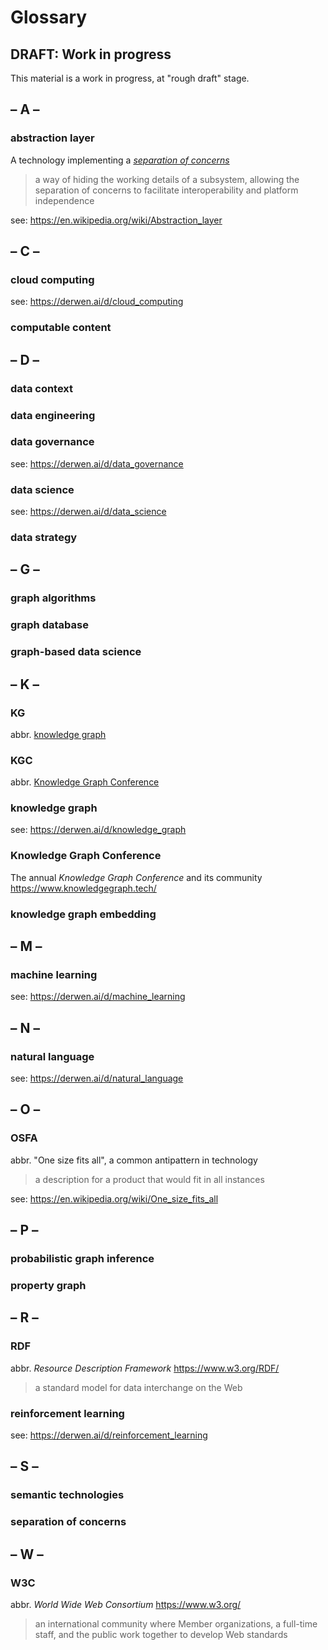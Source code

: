 # Glossary

## DRAFT: Work in progress

This material is a work in progress, at "rough draft" stage.


## – A –

### abstraction layer

A technology implementing a [*separation of concerns*](#separation-of-concerns)

> a way of hiding the working details of a subsystem, allowing the separation of concerns to facilitate interoperability and platform independence

see: <https://en.wikipedia.org/wiki/Abstraction_layer>

## – C –

### cloud computing

see: <https://derwen.ai/d/cloud_computing>

### computable content

## – D –

### data context

### data engineering

### data governance

see: <https://derwen.ai/d/data_governance>

### data science

see: <https://derwen.ai/d/data_science>

### data strategy

## – G –

### graph algorithms

### graph database

### graph-based data science

## – K –

### KG

abbr. [knowledge graph](#knowledge-graph)

### KGC

abbr. [Knowledge Graph Conference](#knowledge-graph-conference)

### knowledge graph

see: <https://derwen.ai/d/knowledge_graph>

### Knowledge Graph Conference

The annual *Knowledge Graph Conference*
and its community
<https://www.knowledgegraph.tech/>

### knowledge graph embedding

## – M –

### machine learning

see: <https://derwen.ai/d/machine_learning>

## – N –

### natural language

see: <https://derwen.ai/d/natural_language>

## – O –

### OSFA

abbr. "One size fits all", a common antipattern in technology
> a description for a product that would fit in all instances

see: <https://en.wikipedia.org/wiki/One_size_fits_all>

## – P –

### probabilistic graph inference

### property graph

## – R –

### RDF

abbr. *Resource Description Framework*
<https://www.w3.org/RDF/>
> a standard model for data interchange on the Web

### reinforcement learning

see: <https://derwen.ai/d/reinforcement_learning>

## – S –

### semantic technologies

### separation of concerns

## – W –

### W3C

abbr. *World Wide Web Consortium* <https://www.w3.org/>
> an international community where Member organizations, a full-time staff, and the public work together to develop Web standards